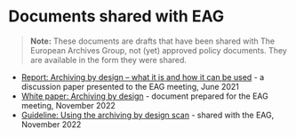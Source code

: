 # Documents shared with EAG

> **Note:** These documents are drafts that have been shared with The European Archives Group, not (yet) approved policy documents. They are available in the form they were shared.

- [Report: Archiving by design – what it is and how it can be used](Archiving%20by%20design%20report%20EAG%20-%20june%202021.pdf) - a discussion paper presented to the EAG meeting, June 2021
- [White paper: Archiving by design](Whitepaper%20AbD%20-%20nov%202022.pdf) - document prepared for the EAG meeting, November 2022
- [Guideline: Using the archiving by design scan](Guideline%20on%20AbD%20scan%20methodology%20-%20nov%202022.pdf) - shared with the EAG, November 2022